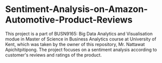 # Sentiment-Analysis-on-Amazon-Automotive-Product-Reviews
This project is a part of BUSN9165: Big Data Analytics and Visualisation modue in Master of Science in Business Analytics course at University of Kent, which was taken by the owner of this repository, Mr. Nattawat Apichitpitipong. The project focuses on a sentiment analysis according to customer's reviews and ratings of the product. 
